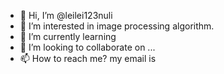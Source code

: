 - 👋 Hi, I’m @leilei123nuli
- 👀 I’m interested in image processing algorithm.
- 🌱 I’m currently learning 
- 💞️ I’m looking to collaborate on ...
- 📫 How to reach me? my email is 

<!---
leilei123nuli/leilei123nuli is a ✨ special ✨ repository because its `README.md` (this file) appears on your GitHub profile.
You can click the Preview link to take a look at your changes.
--->
